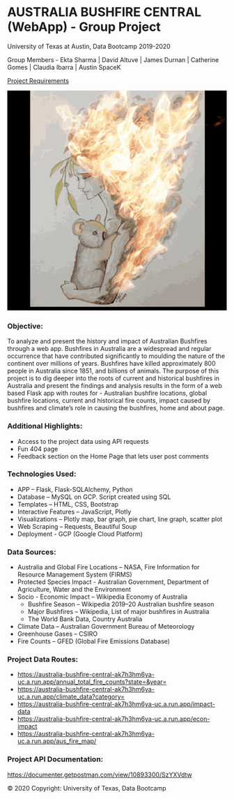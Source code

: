 # AUSTRALIA BUSHFIRE CENTRAL (WebApp) - Group Project

University of Texas at Austin, Data Bootcamp 2019-2020

Group Members - Ekta Sharma | David Altuve | James Durnan | Catherine Gomes | Claudia Ibarra | Austin SpaceK

[Project Requirements](project_documents/Project_II_Requirements.docx)

![AUS Bushfire Central](static/images/readme_image.gif)

### Objective: 

To analyze and present the history and impact of Australian Bushfires through a web app.
Bushfires in Australia are a widespread and regular occurrence that have contributed significantly to moulding the nature of the continent over millions of years. Bushfires have killed approximately 800 people in Australia since 1851, and billions of animals. The purpose of this project is to dig deeper into the roots of current and historical bushfires in Australia and present the findings and analysis results in the form of a web based Flask app with routes for -  Australian bushfire locations, global bushfire locations, current and historical fire counts, impact caused by bushfires and climate’s role in causing the bushfires, home and about page.

### Additional Highlights:

*   Access to the project data using API requests 
*   Fun 404 page 
*   Feedback section on the Home Page that lets user post comments

### Technologies Used:

*   APP – Flask, Flask-SQLAlchemy, Python
*	Database – MySQL on GCP. Script created using SQL
*   Templates – HTML, CSS, Bootstrap
*   Interactive Features – JavaScript, Plotly
*   Visualizations – Plotly map, bar graph, pie chart, line graph, scatter plot
*	Web Scraping – Requests, Beautiful Soup
*   Deployment - GCP (Google Cloud Platform)

### Data Sources:

*   Australia and Global Fire Locations – NASA, Fire Information for Resource Management System (FIRMS)
*   Protected Species Impact - Australian Government, Department of Agriculture, Water and the Environment
*   Socio - Economic Impact – Wikipedia Economy of Australia
    *   Bushfire Season – Wikipedia 2019–20 Australian bushfire season
    *   Major Bushfires – Wikipedia, List of major bushfires in Australia
    *   The World Bank Data, Country Australia
*   Climate Data – Australian Government Bureau of Meteorology
*   Greenhouse Gases – CSIRO 
*   Fire Counts – GFED (Global Fire Emissions Database)

### Project Data Routes:

*   https://australia-bushfire-central-ak7h3hm6ya-uc.a.run.app/annual_total_fire_counts?state=&year=
*   https://australia-bushfire-central-ak7h3hm6ya-uc.a.run.app/climate_data?category=
*   https://australia-bushfire-central-ak7h3hm6ya-uc.a.run.app/impact-data
*   https://australia-bushfire-central-ak7h3hm6ya-uc.a.run.app/econ-impact
*   https://australia-bushfire-central-ak7h3hm6ya-uc.a.run.app/aus_fire_map/<year>

### Project API Documentation:

https://documenter.getpostman.com/view/10893300/SzYXVdtw


© 2020 Copyright: University of Texas, Data Bootcamp

